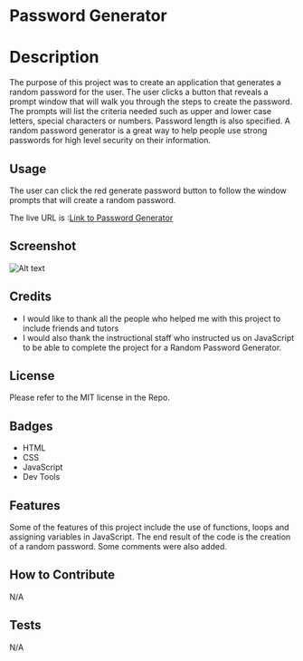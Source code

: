 # Password Generator

# Description

The purpose of this project was to create an application that generates a random password for the user.  The user clicks a button that reveals a prompt window that will walk you through the steps to create the password.  The prompts will list the criteria needed such as upper and lower case letters, special characters or numbers.  Password length is also specified.  A random password generator is a great way to help people use strong passwords for high level security on their information.  

## Usage

The user can click the red generate password button to follow the window prompts that will create a random password.

The live URL is :[Link to Password Generator](https://cmcclay77.github.io/password-generator)

## Screenshot

![Alt text](./assets/css/images/screencapture-cmcclay77-github-io-password-generator-2022-10-26-12_34_56.png?raw=true "Screenshot")

## Credits

* I would like to thank all the people who helped me with this project to include friends and tutors
* I would also thank the instructional staff who instructed us on JavaScript to be able to complete the project for a Random Password Generator.

## License

Please refer to the MIT license in the Repo.

## Badges

* HTML
* CSS
* JavaScript
* Dev Tools

## Features

Some of the features of this project include the use of functions, loops and assigning variables in JavaScript. The end result of the code is the creation of a random password. Some comments were also added.

## How to Contribute

N/A 

## Tests

N/A 

